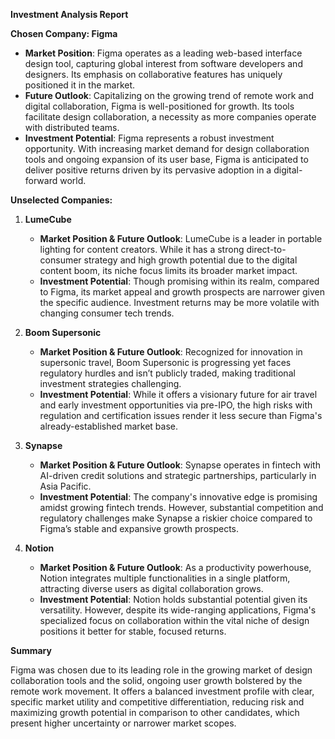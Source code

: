 **Investment Analysis Report**

**Chosen Company: Figma**

- **Market Position**: Figma operates as a leading web-based interface design tool, capturing global interest from software developers and designers. Its emphasis on collaborative features has uniquely positioned it in the market.
- **Future Outlook**: Capitalizing on the growing trend of remote work and digital collaboration, Figma is well-positioned for growth. Its tools facilitate design collaboration, a necessity as more companies operate with distributed teams.
- **Investment Potential**: Figma represents a robust investment opportunity. With increasing market demand for design collaboration tools and ongoing expansion of its user base, Figma is anticipated to deliver positive returns driven by its pervasive adoption in a digital-forward world.

**Unselected Companies:**

1. **LumeCube**
   - **Market Position & Future Outlook**: LumeCube is a leader in portable lighting for content creators. While it has a strong direct-to-consumer strategy and high growth potential due to the digital content boom, its niche focus limits its broader market impact.
   - **Investment Potential**: Though promising within its realm, compared to Figma, its market appeal and growth prospects are narrower given the specific audience. Investment returns may be more volatile with changing consumer tech trends.

2. **Boom Supersonic**
   - **Market Position & Future Outlook**: Recognized for innovation in supersonic travel, Boom Supersonic is progressing yet faces regulatory hurdles and isn’t publicly traded, making traditional investment strategies challenging.
   - **Investment Potential**: While it offers a visionary future for air travel and early investment opportunities via pre-IPO, the high risks with regulation and certification issues render it less secure than Figma's already-established market base.

3. **Synapse**
   - **Market Position & Future Outlook**: Synapse operates in fintech with AI-driven credit solutions and strategic partnerships, particularly in Asia Pacific.
   - **Investment Potential**: The company's innovative edge is promising amidst growing fintech trends. However, substantial competition and regulatory challenges make Synapse a riskier choice compared to Figma’s stable and expansive growth prospects.

4. **Notion**
   - **Market Position & Future Outlook**: As a productivity powerhouse, Notion integrates multiple functionalities in a single platform, attracting diverse users as digital collaboration grows.
   - **Investment Potential**: Notion holds substantial potential given its versatility. However, despite its wide-ranging applications, Figma's specialized focus on collaboration within the vital niche of design positions it better for stable, focused returns.

**Summary**

Figma was chosen due to its leading role in the growing market of design collaboration tools and the solid, ongoing user growth bolstered by the remote work movement. It offers a balanced investment profile with clear, specific market utility and competitive differentiation, reducing risk and maximizing growth potential in comparison to other candidates, which present higher uncertainty or narrower market scopes.